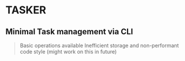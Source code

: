 # TASKER
## Minimal Task management via **CLI** 

> Basic operations available
> Inefficient storage and non-performant code style (might work on this in future)
